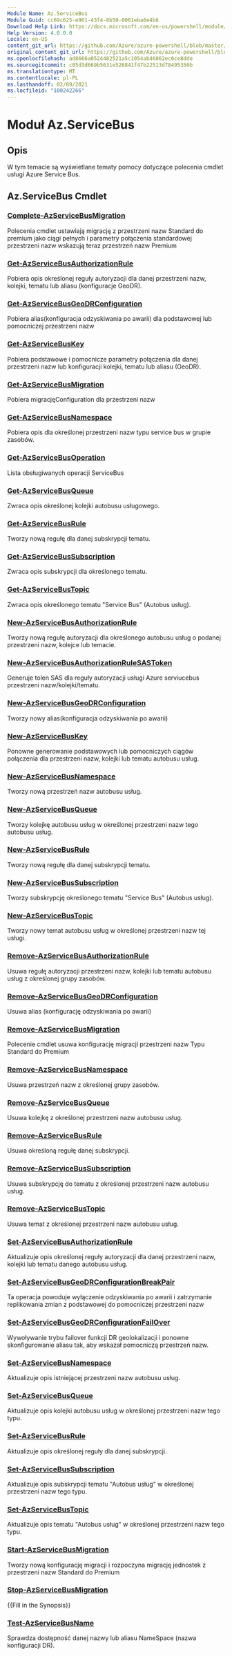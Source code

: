 ```yaml
---
Module Name: Az.ServiceBus
Module Guid: cc69c625-e961-43f4-8b50-0061eba6e4b6
Download Help Link: https://docs.microsoft.com/en-us/powershell/module/az.servicebus
Help Version: 4.0.0.0
Locale: en-US
content_git_url: https://github.com/Azure/azure-powershell/blob/master/src/ServiceBus/ServiceBus/help/Az.ServiceBus.md
original_content_git_url: https://github.com/Azure/azure-powershell/blob/master/src/ServiceBus/ServiceBus/help/Az.ServiceBus.md
ms.openlocfilehash: ad8666a0524482521a5c1054ab46862ec6ce8dde
ms.sourcegitcommit: c05d3d669b5631e526841f47b22513d78495350b
ms.translationtype: MT
ms.contentlocale: pl-PL
ms.lasthandoff: 02/09/2021
ms.locfileid: "100242266"
---
```

# Moduł Az.ServiceBus
## Opis
W tym temacie są wyświetlane tematy pomocy dotyczące polecenia cmdlet usługi Azure Service Bus.

## Az.ServiceBus Cmdlet
### [Complete-AzServiceBusMigration](Complete-AzServiceBusMigration.md)
Polecenia cmdlet ustawiają migrację z przestrzeni nazw Standard do premium jako ciągi pełnych i parametry połączenia standardowej przestrzeni nazw wskazują teraz przestrzeń nazw Premium

### [Get-AzServiceBusAuthorizationRule](Get-AzServiceBusAuthorizationRule.md)
Pobiera opis określonej reguły autoryzacji dla danej przestrzeni nazw, kolejki, tematu lub aliasu (konfiguracje GeoDR). 

### [Get-AzServiceBusGeoDRConfiguration](Get-AzServiceBusGeoDRConfiguration.md)
Pobiera alias(konfiguracja odzyskiwania po awarii) dla podstawowej lub pomocniczej przestrzeni nazw

### [Get-AzServiceBusKey](Get-AzServiceBusKey.md)
Pobiera podstawowe i pomocnicze parametry połączenia dla danej przestrzeni nazw lub konfiguracji kolejki, tematu lub aliasu (GeoDR).

### [Get-AzServiceBusMigration](Get-AzServiceBusMigration.md)
Pobiera migracjęConfiguration dla przestrzeni nazw

### [Get-AzServiceBusNamespace](Get-AzServiceBusNamespace.md)
Pobiera opis dla określonej przestrzeni nazw typu service bus w grupie zasobów.

### [Get-AzServiceBusOperation](Get-AzServiceBusOperation.md)
Lista obsługiwanych operacji ServiceBus

### [Get-AzServiceBusQueue](Get-AzServiceBusQueue.md)
Zwraca opis określonej kolejki autobusu usługowego.

### [Get-AzServiceBusRule](Get-AzServiceBusRule.md)
Tworzy nową regułę dla danej subskrypcji tematu. 

### [Get-AzServiceBusSubscription](Get-AzServiceBusSubscription.md)
Zwraca opis subskrypcji dla określonego tematu.

### [Get-AzServiceBusTopic](Get-AzServiceBusTopic.md)
Zwraca opis określonego tematu "Service Bus" (Autobus usług).

### [New-AzServiceBusAuthorizationRule](New-AzServiceBusAuthorizationRule.md)
Tworzy nową regułę autoryzacji dla określonego autobusu usług o podanej przestrzeni nazw, kolejce lub temacie.

### [New-AzServiceBusAuthorizationRuleSASToken](New-AzServiceBusAuthorizationRuleSASToken.md)
Generuje tolen SAS dla reguły autoryzacji usługi Azure serviucebus przestrzeni nazw/kolejki/tematu. 

### [New-AzServiceBusGeoDRConfiguration](New-AzServiceBusGeoDRConfiguration.md)
Tworzy nowy alias(konfiguracja odzyskiwania po awarii)

### [New-AzServiceBusKey](New-AzServiceBusKey.md)
Ponowne generowanie podstawowych lub pomocniczych ciągów połączenia dla przestrzeni nazw, kolejki lub tematu autobusu usług.

### [New-AzServiceBusNamespace](New-AzServiceBusNamespace.md)
Tworzy nową przestrzeń nazw autobusu usług.

### [New-AzServiceBusQueue](New-AzServiceBusQueue.md)
Tworzy kolejkę autobusu usług w określonej przestrzeni nazw tego autobusu usług.

### [New-AzServiceBusRule](New-AzServiceBusRule.md)
Tworzy nową regułę dla danej subskrypcji tematu. 

### [New-AzServiceBusSubscription](New-AzServiceBusSubscription.md)
Tworzy subskrypcję określonego tematu "Service Bus" (Autobus usług).

### [New-AzServiceBusTopic](New-AzServiceBusTopic.md)
Tworzy nowy temat autobusu usług w określonej przestrzeni nazw tej usługi.

### [Remove-AzServiceBusAuthorizationRule](Remove-AzServiceBusAuthorizationRule.md)
Usuwa regułę autoryzacji przestrzeni nazw, kolejki lub tematu autobusu usług z określonej grupy zasobów.

### [Remove-AzServiceBusGeoDRConfiguration](Remove-AzServiceBusGeoDRConfiguration.md)
Usuwa alias (konfigurację odzyskiwania po awarii)

### [Remove-AzServiceBusMigration](Remove-AzServiceBusMigration.md)
Polecenie cmdlet usuwa konfigurację migracji przestrzeni nazw Typu Standard do Premium

### [Remove-AzServiceBusNamespace](Remove-AzServiceBusNamespace.md)
Usuwa przestrzeń nazw z określonej grupy zasobów. 

### [Remove-AzServiceBusQueue](Remove-AzServiceBusQueue.md)
Usuwa kolejkę z określonej przestrzeni nazw autobusu usług.

### [Remove-AzServiceBusRule](Remove-AzServiceBusRule.md)
Usuwa określoną regułę danej subskrypcji.

### [Remove-AzServiceBusSubscription](Remove-AzServiceBusSubscription.md)
Usuwa subskrypcję do tematu z określonej przestrzeni nazw autobusu usług.

### [Remove-AzServiceBusTopic](Remove-AzServiceBusTopic.md)
Usuwa temat z określonej przestrzeni nazw autobusu usług.

### [Set-AzServiceBusAuthorizationRule](Set-AzServiceBusAuthorizationRule.md)
Aktualizuje opis określonej reguły autoryzacji dla danej przestrzeni nazw, kolejki lub tematu danego autobusu usług.

### [Set-AzServiceBusGeoDRConfigurationBreakPair](Set-AzServiceBusGeoDRConfigurationBreakPair.md)
Ta operacja powoduje wyłączenie odzyskiwania po awarii i zatrzymanie replikowania zmian z podstawowej do pomocniczej przestrzeni nazw

### [Set-AzServiceBusGeoDRConfigurationFailOver](Set-AzServiceBusGeoDRConfigurationFailOver.md)
Wywoływanie trybu failover funkcji DR geolokalizacji i ponowne skonfigurowanie aliasu tak, aby wskazał pomocniczą przestrzeń nazw.

### [Set-AzServiceBusNamespace](Set-AzServiceBusNamespace.md)
Aktualizuje opis istniejącej przestrzeni nazw autobusu usług.

### [Set-AzServiceBusQueue](Set-AzServiceBusQueue.md)
Aktualizuje opis kolejki autobusu usług w określonej przestrzeni nazw tego typu.

### [Set-AzServiceBusRule](Set-AzServiceBusRule.md)
Aktualizuje opis określonej reguły dla danej subskrypcji.

### [Set-AzServiceBusSubscription](Set-AzServiceBusSubscription.md)
Aktualizuje opis subskrypcji tematu "Autobus usług" w określonej przestrzeni nazw tego typu.

### [Set-AzServiceBusTopic](Set-AzServiceBusTopic.md)
Aktualizuje opis tematu "Autobus usług" w określonej przestrzeni nazw tego typu.

### [Start-AzServiceBusMigration](Start-AzServiceBusMigration.md)
Tworzy nową konfigurację migracji i rozpoczyna migrację jednostek z przestrzeni nazw Standard do Premium

### [Stop-AzServiceBusMigration](Stop-AzServiceBusMigration.md)
{{Fill in the Synopsis}}

### [Test-AzServiceBusName](Test-AzServiceBusName.md)
Sprawdza dostępność danej nazwy lub aliasu NameSpace (nazwa konfiguracji DR). 

